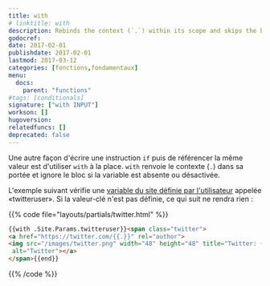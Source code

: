 ```yaml
---
title: with
# linktitle: with
description: Rebinds the context (`.`) within its scope and skips the block if the variable is absent.
godocref:
date: 2017-02-01
publishdate: 2017-02-01
lastmod: 2017-03-12
categories: [fonctions,fondamentaux]
menu:
  docs:
    parent: "functions"
#tags: [conditionals]
signature: ["with INPUT"]
workson: []
hugoversion:
relatedfuncs: []
deprecated: false
---
```


Une autre façon d'écrire une instruction `if` puis de référencer la même valeur est d'utiliser `with` à la place. `with` renvoie le contexte (`.`) dans sa portée et ignore le bloc si la variable est absente ou désactivée.

L'exemple suivant vérifie une [variable du site définie par l'utilisateur](/variables/site/) appelée «twitteruser». Si la valeur-clé n'est pas définie, ce qui suit ne rendra rien :

{{% code file="layouts/partials/twitter.html" %}}
```html
{{with .Site.Params.twitteruser}}<span class="twitter">
<a href="https://twitter.com/{{.}}" rel="author">
<img src="/images/twitter.png" width="48" height="48" title="Twitter: {{.}}"
 alt="Twitter"></a>
</span>{{end}}
```
{{% /code %}}
